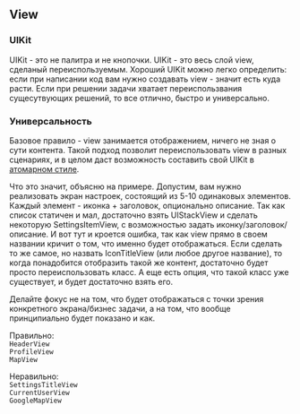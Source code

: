 <h2>View</h2>

<h3>UIKit</h3>
UIKit - это не палитра и не кнопочки. UIKit - это весь слой view, сделаный переиспользуемым. Хороший UIKit можно легко определить: если при написании код вам нужно создавать view - значит есть куда расти. Если при решении задачи хватает переиспользвания сущесутвующих решений, то все отлично, быстро и универсально.

<h3>Универсальность</h3>
<p>Базовое правило - view занимается отображением, ничего не зная о сути контента. Такой подход позволит переиспользовать view в разных сценариях, и в целом даст возможность составить свой UIKit в <a href="https://bradfrost.com/blog/post/atomic-web-design/">атомарном стиле</a>.</p>
<p>Что это значит, объясню на примере. Допустим, вам нужно реализовать экран настроек, состоящий из 5-10 одинаковых элементов. Каждый элемент - иконка + заголовок, опционально описание. Так как список статичен и мал, достаточно взять UIStackView и сделать некоторую SettingsItemView, с возможностью задать иконку/заголовок/описание. И вот тут и кроется ошибка, так как view прямо в своем названии кричит о том, что именно будет отображаться. Если сделать то же самое, но назвать IconTitleView (или любое другое название), то когда понадобится отобразить такой же контент, достаточно будет просто переиспользовать класс. А еще есть опция, что такой класс уже существует, и будет достаточно взять его.</p>
<p>Делайте фокус не на том, что будет отображаться с точки зрения конкретного экрана/бизнес задачи, а на том, что вообще принципиально будет показано и как.</p>
<p>
Правильно:<br>
<code>HeaderView</code><br>
<code>ProfileView</code><br>
<code>MapView</code><br>
</p>
<p>
Неравильно:<br>
<code>SettingsTitleView</code><br>
<code>CurrentUserView</code><br>
<code>GoogleMapView</code><br>
</p>
